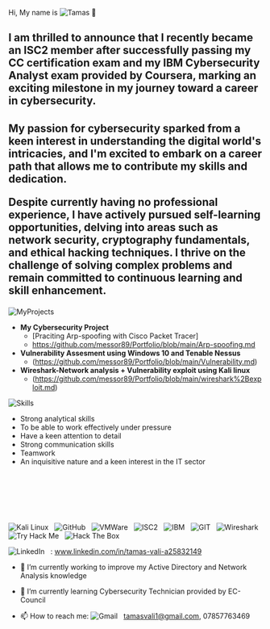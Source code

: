 

Hi, My name is  ![Tamas](https://img.shields.io/badge/Tamas-red) 👋
  
<h2><a>I am thrilled to announce that I recently became an ISC2 member after successfully passing my CC certification exam and my IBM Cybersecurity Analyst exam provided by Coursera, marking an exciting milestone in my journey toward a career in cybersecurity. </a>

<h2>My passion for cybersecurity sparked from a keen interest in understanding the digital world's intricacies, and I'm excited to embark on a career path that allows me to contribute my skills and dedication.


Despite currently having no professional experience, I have actively pursued self-learning opportunities, delving into areas such as network security, cryptography fundamentals, and ethical hacking techniques. I thrive on the challenge of solving complex problems and remain committed to continuous learning and skill enhancement.</h2>

![MyProjects](https://img.shields.io/badge/My-Projects-blue)


- <b> My Cybersecurity Project</b>
  - [Praciting Arp-spoofing with Cisco Packet Tracer]
  - https://github.com/messor89/Portfolio/blob/main/Arp-spoofing.md
- <b>Vulnerability Assesment using Windows 10 and Tenable Nessus</b>
  - (https://github.com/messor89/Portfolio/blob/main/Vulnerability.md) 
- <b>Wireshark-Network analysis + Vulnerability exploit using Kali linux</b>
  - (https://github.com/messor89/Portfolio/blob/main/wireshark%2Bexploit.md)

![Skills](https://img.shields.io/badge/Skills-orange)

- Strong analytical skills
- To be able to work effectively under pressure
- Have a keen attention to detail
- Strong communication skills
- Teamwork
- An inquisitive nature and a keen interest in the IT sector

<br>
<br>
<br>
<br>
<br>

![Kali Linux](https://img.shields.io/badge/-KaliLinux-black?logo=kalilinux&style=social)&nbsp;&nbsp;
![GitHub](https://img.shields.io/badge/-GitHub-black?logo=github&style=social)&nbsp;&nbsp;
![VMWare](https://img.shields.io/badge/-VMWare-black?logo=vmware&style=social)&nbsp;&nbsp;
![ISC2](https://img.shields.io/badge/-ISC2-black?logo=isc2&style=social)&nbsp;&nbsp;
![IBM](https://img.shields.io/badge/-IBM-black?logo=IBM&style=social)&nbsp;&nbsp;
![GIT](https://img.shields.io/badge/-GIT-black?logo=GIT&style=social)&nbsp;&nbsp;
![Wireshark](https://img.shields.io/badge/-Wireshark-black?logo=wireshark&style=social)&nbsp;&nbsp;
![Try Hack Me](https://img.shields.io/badge/-TryHackMe-black?logo=tryhackme&style=social)&nbsp;&nbsp;
![Hack The Box](https://img.shields.io/badge/-HackTheBox-black?logo=Hackthebox&style=social)&nbsp;&nbsp;




![LinkedIn](https://img.shields.io/badge/-LinkedIn-black?logo=linkedin&style=social)&nbsp;&nbsp;
: www.linkedin.com/in/tamas-vali-a25832149

- 🔭 I’m currently working to improve my Active Directory and Network Analysis knowledge

- 🌱 I’m currently learning Cybersecurity Technician provided by EC-Council

- 📫 How to reach me: ![Gmail](https://img.shields.io/badge/-Gmail-black?logo=gmail&style=social)&nbsp;&nbsp;
 tamasvali1@gmail.com, 07857763469
<br>
<br>

</html>
